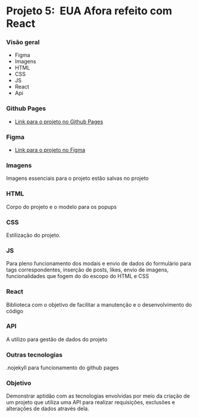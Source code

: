 # Projeto 5:  EUA Afora refeito com React

### Visão geral

* Figma
* Imagens
* HTML
* CSS
* JS
* React
* Api

### Github Pages

* [Link para o projeto no Github Pages](https://izaqueisrael.github.io/web_project_4_ptbr/)

### Figma

* [Link para o projeto no Figma](https://www.figma.com/file/XfB6BSINvliub43JgKza1e/WEB.-Sprint-4.-Around-The-U.S.-desktop-%2B-mobile-pt)

### Imagens

Imagens essenciais para o projeto estão salvas no projeto

### HTML

Corpo do projeto e o modelo para os popups

### CSS

Estilização do projeto.

### JS

Para pleno funcionamento dos modais e envio de dados do formulário para tags correspondentes, inserção de posts, likes, envio de imagens, funcionalidades que fogem do do escopo do HTML e CSS

### React

Biblioteca com o objetivo de facilitar a manutenção e o desenvolvimento do código

### API

A utilizo para gestão de dados do projeto

### Outras tecnologias

.nojekyll para funcionamento do github pages

### Objetivo

Demonstrar aptidão com as tecnologias envolvidas por meio da criação de um projeto que utiliza uma API para realizar requisições, exclusões e alterações de dados através dela.


